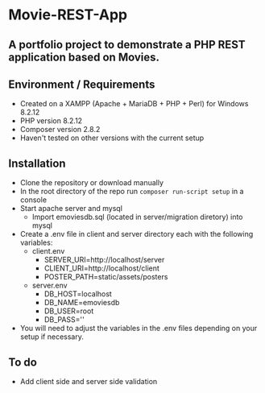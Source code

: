 # Movie-REST-App

## A portfolio project to demonstrate a PHP REST application based on Movies. 

## Environment / Requirements
- Created on a XAMPP (Apache + MariaDB + PHP + Perl) for Windows 8.2.12
- PHP version 8.2.12
- Composer version 2.8.2
- Haven't tested on other versions with the current setup

## Installation
- Clone the repository or download manually
- In the root directory of the repo run `composer run-script setup` in a console
- Start apache server and mysql
    - Import emoviesdb.sql (located in server/migration diretory) into mysql
- Create a .env file in client and server directory each with the following variables:
    - client.env
        - SERVER_URI=http://localhost/server
        - CLIENT_URI=http://localhost/client
        - POSTER_PATH=static/assets/posters
    - server.env
        - DB_HOST=localhost
        - DB_NAME=emoviesdb
        - DB_USER=root
        - DB_PASS=''
- You will need to adjust the variables in the .env files depending on your setup if necessary.

## To do
- Add client side and server side validation
